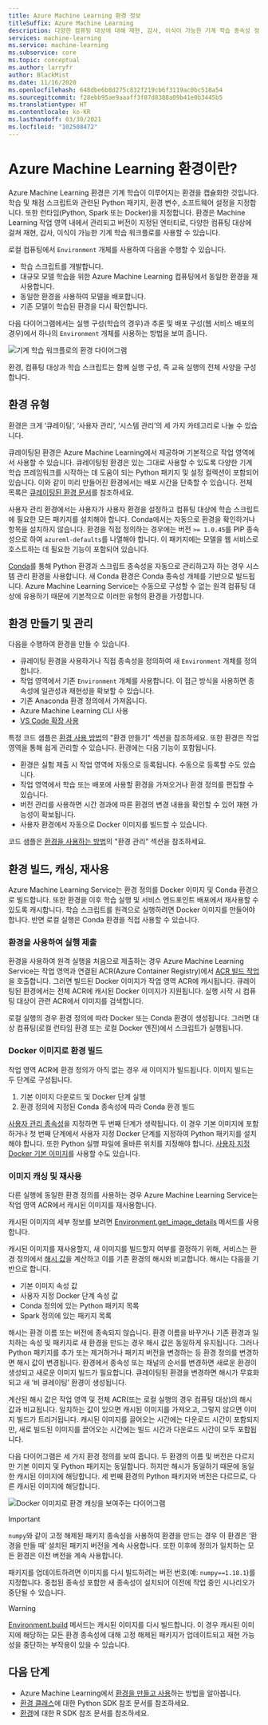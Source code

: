 ```yaml
---
title: Azure Machine Learning 환경 정보
titleSuffix: Azure Machine Learning
description: 다양한 컴퓨팅 대상에 대해 재현, 감사, 이식이 가능한 기계 학습 종속성 정의를 사용할 수 있는 기계 학습 환경에 대해 알아봅니다.
services: machine-learning
ms.service: machine-learning
ms.subservice: core
ms.topic: conceptual
ms.author: larryfr
author: BlackMist
ms.date: 11/16/2020
ms.openlocfilehash: 648dbe6b8d275c832f219cb6f3119ac0bc518a54
ms.sourcegitcommit: f28ebb95ae9aaaff3f87d8388a09b41e0b3445b5
ms.translationtype: HT
ms.contentlocale: ko-KR
ms.lasthandoff: 03/30/2021
ms.locfileid: "102508472"
---
```

# <a name="what-are-azure-machine-learning-environments"></a>Azure Machine Learning 환경이란?

Azure Machine Learning 환경은 기계 학습이 이루어지는 환경을 캡슐화한 것입니다. 학습 및 채점 스크립트와 관련된 Python 패키지, 환경 변수, 소프트웨어 설정을 지정합니다. 또한 런타임(Python, Spark 또는 Docker)을 지정합니다. 환경은 Machine Learning 작업 영역 내에서 관리되고 버전이 지정된 엔터티로, 다양한 컴퓨팅 대상에 걸쳐 재현, 감사, 이식이 가능한 기계 학습 워크플로를 사용할 수 있습니다.

로컬 컴퓨팅에서 `Environment` 개체를 사용하여 다음을 수행할 수 있습니다.
* 학습 스크립트를 개발합니다.
* 대규모 모델 학습을 위한 Azure Machine Learning 컴퓨팅에서 동일한 환경을 재사용합니다.
* 동일한 환경을 사용하여 모델을 배포합니다.
* 기존 모델이 학습된 환경을 다시 확인합니다.

다음 다이어그램에서는 실행 구성(학습의 경우)과 추론 및 배포 구성(웹 서비스 배포의 경우)에서 하나의 `Environment` 개체를 사용하는 방법을 보여 줍니다.

![기계 학습 워크플로의 환경 다이어그램](./media/concept-environments/ml-environment.png)

환경, 컴퓨팅 대상과 학습 스크립트는 함께 실행 구성, 즉 교육 실행의 전체 사양을 구성합니다.

## <a name="types-of-environments"></a>환경 유형

환경은 크게 ‘큐레이팅’, ‘사용자 관리’, ‘시스템 관리’의 세 가지 카테고리로 나눌 수 있습니다.  

큐레이팅된 환경은 Azure Machine Learning에서 제공하며 기본적으로 작업 영역에서 사용할 수 있습니다. 큐레이팅된 환경은 있는 그대로 사용할 수 있도록 다양한 기계 학습 프레임워크를 시작하는 데 도움이 되는 Python 패키지 및 설정 컬렉션이 포함되어 있습니다. 이와 같이 미리 만들어진 환경에서는 배포 시간을 단축할 수 있습니다. 전체 목록은 [큐레이팅된 환경 문서](resource-curated-environments.md)를 참조하세요.

사용자 관리 환경에서는 사용자가 사용자 환경을 설정하고 컴퓨팅 대상에 학습 스크립트에 필요한 모든 패키지를 설치해야 합니다. Conda에서는 자동으로 환경을 확인하거나 항목을 설치하지 않습니다. 환경을 직접 정의하는 경우에는 버전 `>= 1.0.45`를 PIP 종속성으로 하여 `azureml-defaults`를 나열해야 합니다. 이 패키지에는 모델을 웹 서비스로 호스트하는 데 필요한 기능이 포함되어 있습니다.

[Conda](https://conda.io/docs/)를 통해 Python 환경과 스크립트 종속성을 자동으로 관리하고자 하는 경우 시스템 관리 환경을 사용합니다. 새 Conda 환경은 Conda 종속성 개체를 기반으로 빌드됩니다. Azure Machine Learning Service는 수동으로 구성할 수 없는 원격 컴퓨팅 대상에 유용하기 때문에 기본적으로 이러한 유형의 환경을 가정합니다.

## <a name="create-and-manage-environments"></a>환경 만들기 및 관리

다음을 수행하여 환경을 만들 수 있습니다.

* 큐레이팅 환경을 사용하거나 직접 종속성을 정의하여 새 `Environment` 개체를 정의합니다.
* 작업 영역에서 기존 `Environment` 개체를 사용합니다. 이 접근 방식을 사용하면 종속성에 일관성과 재현성을 확보할 수 있습니다.
* 기존 Anaconda 환경 정의에서 가져옵니다.
* Azure Machine Learning CLI 사용
* [VS Code 확장 사용](how-to-manage-resources-vscode.md#create-environment)

특정 코드 샘플은 [환경 사용 방법](how-to-use-environments.md#create-an-environment)의 "환경 만들기" 섹션을 참조하세요. 또한 환경은 작업 영역을 통해 쉽게 관리할 수 있습니다. 환경에는 다음 기능이 포함됩니다.

* 환경은 실험 제출 시 작업 영역에 자동으로 등록됩니다. 수동으로 등록할 수도 있습니다.
* 작업 영역에서 학습 또는 배포에 사용할 환경을 가져오거나 환경 정의를 편집할 수 있습니다.
* 버전 관리를 사용하면 시간 경과에 따른 환경의 변경 내용을 확인할 수 있어 재현 가능성이 확보됩니다.
* 사용자 환경에서 자동으로 Docker 이미지를 빌드할 수 있습니다.

코드 샘플은 [환경을 사용하는 방법](how-to-use-environments.md#manage-environments)의 "환경 관리" 섹션을 참조하세요.

## <a name="environment-building-caching-and-reuse"></a>환경 빌드, 캐싱, 재사용

Azure Machine Learning Service는 환경 정의를 Docker 이미지 및 Conda 환경으로 빌드합니다. 또한 환경을 이후 학습 실행 및 서비스 엔드포인트 배포에서 재사용할 수 있도록 캐시합니다. 학습 스크립트를 원격으로 실행하려면 Docker 이미지를 만들어야 합니다. 반면 로컬 실행은 Conda 환경을 직접 사용할 수 있습니다. 

### <a name="submitting-a-run-using-an-environment"></a>환경을 사용하여 실행 제출

환경을 사용하여 원격 실행을 처음으로 제출하는 경우 Azure Machine Learning Service는 작업 영역과 연결된 ACR(Azure Container Registry)에서 [ACR 빌드 작업](../container-registry/container-registry-tasks-overview.md)을 호출합니다. 그러면 빌드된 Docker 이미지가 작업 영역 ACR에 캐시됩니다. 큐레이팅된 환경에서는 전체 ACR에 캐시된 Docker 이미지가 지원됩니다. 실행 시작 시 컴퓨팅 대상이 관련 ACR에서 이미지를 검색합니다.

로컬 실행의 경우 환경 정의에 따라 Docker 또는 Conda 환경이 생성됩니다. 그러면 대상 컴퓨팅(로컬 런타임 환경 또는 로컬 Docker 엔진)에서 스크립트가 실행됩니다.

### <a name="building-environments-as-docker-images"></a>Docker 이미지로 환경 빌드

작업 영역 ACR에 환경 정의가 아직 없는 경우 새 이미지가 빌드됩니다. 이미지 빌드는 두 단계로 구성됩니다.

 1. 기본 이미지 다운로드 및 Docker 단계 실행
 2. 환경 정의에 지정된 Conda 종속성에 따라 Conda 환경 빌드

[사용자 관리 종속성](/python/api/azureml-core/azureml.core.environment.pythonsection)을 지정하면 두 번째 단계가 생략됩니다. 이 경우 기본 이미지에 포함하거나 첫 번째 단계에서 사용자 지정 Docker 단계를 지정하여 Python 패키지를 설치해야 합니다. 또한 Python 실행 파일에 올바른 위치를 지정해야 합니다. [사용자 지정 Docker 기본 이미지](how-to-deploy-custom-docker-image.md)를 사용할 수도 있습니다.

### <a name="image-caching-and-reuse"></a>이미지 캐싱 및 재사용

다른 실행에 동일한 환경 정의를 사용하는 경우 Azure Machine Learning Service는 작업 영역 ACR에서 캐시된 이미지를 재사용합니다. 

캐시된 이미지의 세부 정보를 보려면 [Environment.get_image_details](/python/api/azureml-core/azureml.core.environment.environment#get-image-details-workspace-) 메서드를 사용합니다.

캐시된 이미지를 재사용할지, 새 이미지를 빌드할지 여부를 결정하기 위해, 서비스는 환경 정의에서 [해시 값](https://en.wikipedia.org/wiki/Hash_table)을 계산하고 이를 기존 환경의 해시와 비교합니다. 해시는 다음을 기반으로 합니다.
 
 * 기본 이미지 속성 값
 * 사용자 지정 Docker 단계 속성 값
 * Conda 정의에 있는 Python 패키지 목록
 * Spark 정의에 있는 패키지 목록 

해시는 환경 이름 또는 버전에 종속되지 않습니다. 환경 이름을 바꾸거나 기존 환경과 일치하는 속성 및 패키지로 새 환경을 만드는 경우 해시 값은 동일하게 유지됩니다. 그러나 Python 패키지를 추가 또는 제거하거나 패키지 버전을 변경하는 등 환경 정의를 변경하면 해시 값이 변경됩니다. 환경에서 종속성 또는 채널의 순서를 변경하면 새로운 환경이 생성되고 새로운 이미지 빌드가 필요합니다. 큐레이팅된 환경을 변경하면 해시가 무효화되고 새 ‘비 큐레이팅’ 환경이 생성됩니다.

계산된 해시 값은 작업 영역 및 전체 ACR(또는 로컬 실행의 경우 컴퓨팅 대상)의 해시 값과 비교됩니다. 일치하는 값이 있으면 캐시된 이미지를 가져오고, 그렇지 않으면 이미지 빌드가 트리거됩니다. 캐시된 이미지를 끌어오는 시간에는 다운로드 시간이 포함되지만, 새로 빌드된 이미지를 끌어오는 시간에는 빌드 시간과 다운로드 시간이 모두 포함됩니다. 

다음 다이어그램은 세 가지 환경 정의를 보여 줍니다. 두 환경의 이름 및 버전은 다르지만 기본 이미지 및 Python 패키지는 동일합니다. 하지만 해시가 동일하기 때문에 동일한 캐시된 이미지에 해당합니다. 세 번째 환경의 Python 패키지와 버전은 다르므로, 다른 캐시된 이미지에 해당합니다.

![Docker 이미지로 환경 캐싱을 보여주는 다이어그램](./media/concept-environments/environment-caching.png)

>[!IMPORTANT]
> ```numpy```와 같이 고정 해제된 패키지 종속성을 사용하여 환경을 만드는 경우 이 환경은 ‘환경을 만들 때’ 설치된 패키지 버전을 계속 사용합니다. 또한 이후에 정의가 일치하는 모든 환경은 이전 버전을 계속 사용합니다. 

패키지를 업데이트하려면 이미지를 다시 빌드하려는 버전 번호(예: ```numpy==1.18.1```)를 지정합니다. 중첩된 종속성 포함한 새 종속성이 설치되어 이전에 작업 중인 시나리오가 중단될 수 있습니다. 

> [!WARNING]
>  [Environment.build](/python/api/azureml-core/azureml.core.environment.environment#build-workspace--image-build-compute-none-) 메서드는 캐시된 이미지를 다시 빌드합니다. 이 경우 캐시된 이미지에 해당하는 모든 환경 종속성에 대해 고정 해제된 패키지가 업데이트되고 재현 가능성을 중단하는 부작용이 있을 수 있습니다.

## <a name="next-steps"></a>다음 단계

* Azure Machine Learning에서 [환경을 만들고 사용](how-to-use-environments.md)하는 방법을 알아봅니다.
* [환경 클래스](/python/api/azureml-core/azureml.core.environment%28class%29)에 대한 Python SDK 참조 문서를 참조하세요.
* [환경](https://azure.github.io/azureml-sdk-for-r/reference/index.html#section-environments)에 대한 R SDK 참조 문서를 참조하세요.